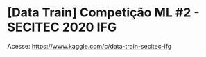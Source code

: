 # [Data Train] Competição ML #2 - SECITEC 2020 IFG

Acesse: https://www.kaggle.com/c/data-train-secitec-ifg